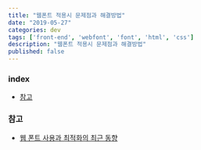 ```yaml
---
title: "웹폰트 적용시 문제점과 해결방법"
date: "2019-05-27"
categories: dev
tags: ['front-end', 'webfont', 'font', 'html', 'css']
description: "웹폰트 적용시 문제점과 해결방법"
published: false
---
```


### index

- [참고](#참고)

### 참고

- [웹 폰트 사용과 최적화의 최근 동향][naver-d2] <br>

[naver-d2]: https://d2.naver.com/helloworld/4969726
